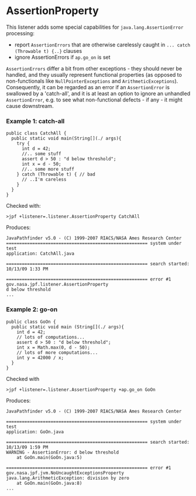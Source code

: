 # AssertionProperty #

This listener adds some special capabilities for `java.lang.AssertionError` processing:

 * report `AssertionErrors` that are otherwise carelessly caught in `... catch (Throwable t) {..}` clauses
 * ignore AssertionErrors if `ap.go_on` is set

`AssertionErrors` differ a bit from other exceptions - they should never be handled, and they usually represent functional properties (as opposed to non-functionals like `NullPointerExceptions` and `ArithmeticExceptions`). Consequently, it can be regarded as an error if an `AssertionError` is swallowed by a 'catch-all', and it is at least an option to ignore an unhandled `AssertionError`, e.g. to see what non-functional defects - if any - it might cause downstream.

### Example 1: catch-all ###

~~~~~~~~ {.java}
public class CatchAll {
  public static void main(String[](./ args){
    try {
      int d = 42;
      //.. some stuff
      assert d > 50 : "d below threshold";
      int x = d - 50;
      //.. some more stuff
    } catch (Throwable t) { // bad
      // ..I'm careless
    }
  }
}
~~~~~~~~

Checked with:

~~~~~~~~ {.bash}
>jpf +listener=.listener.AssertionProperty CatchAll
~~~~~~~~

Produces:

~~~~~~~~
JavaPathfinder v5.0 - (C) 1999-2007 RIACS/NASA Ames Research Center
====================================================== system under test
application: CatchAll.java

====================================================== search started: 10/13/09 1:33 PM

====================================================== error #1
gov.nasa.jpf.listener.AssertionProperty
d below threshold
...
~~~~~~~~


### Example 2: go-on ###

~~~~~~~~ {.java}
public class GoOn {
  public static void main (String[](./ args){
    int d = 42;
    // lots of computations...
    assert d > 50 : "d below threshold";
    int x = Math.max(0, d - 50);
    // lots of more computations...
    int y = 42000 / x;
  }
}
~~~~~~~~

Checked with 

~~~~~~~~ {.bash}
>jpf +listener=.listener.AssertionProperty +ap.go_on GoOn
~~~~~~~~

Produces:

~~~~~~~~ {.bash}
JavaPathfinder v5.0 - (C) 1999-2007 RIACS/NASA Ames Research Center

====================================================== system under test
application: GoOn.java

====================================================== search started: 10/13/09 1:59 PM
WARNING - AssertionError: d below threshold
	at GoOn.main(GoOn.java:5)

====================================================== error #1
gov.nasa.jpf.jvm.NoUncaughtExceptionsProperty
java.lang.ArithmeticException: division by zero
	at GoOn.main(GoOn.java:8)
...
~~~~~~~~
